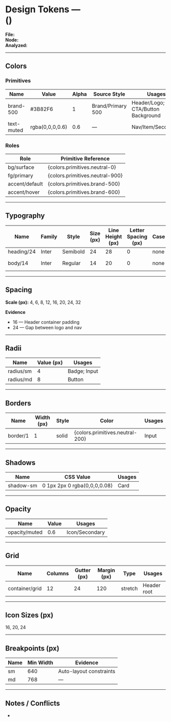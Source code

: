 # Design Tokens — <Section Name> (<Node ID>)

**File:** <Figma File or Key>  
**Node:** <Node ID>  
**Analyzed:** <ISO8601>

---

## Colors

### Primitives

| Name       | Value           | Alpha | Source Style      | Usages                             |
| ---------- | --------------- | ----- | ----------------- | ---------------------------------- |
| brand-500  | #3B82F6         | 1     | Brand/Primary 500 | Header/Logo; CTA/Button Background |
| text-muted | rgba(0,0,0,0.6) | 0.6   | —                 | Nav/Item/Secondary                 |

### Roles

| Role           | Primitive Reference             |
| -------------- | ------------------------------- |
| bg/surface     | {colors.primitives.neutral-0}   |
| fg/primary     | {colors.primitives.neutral-900} |
| accent/default | {colors.primitives.brand-500}   |
| accent/hover   | {colors.primitives.brand-600}   |

---

## Typography

| Name       | Family | Style    | Size (px) | Line Height (px) | Letter Spacing (px) | Case | Decoration | Source     | Usages               |
| ---------- | ------ | -------- | --------- | ---------------- | ------------------- | ---- | ---------- | ---------- | -------------------- |
| heading/24 | Inter  | Semibold | 24        | 28               | 0                   | none | none       | Heading/H4 | Header/BrandName     |
| body/14    | Inter  | Regular  | 14        | 20               | 0                   | none | none       | Body/Sm    | Nav/Item; Badge/Text |

---

## Spacing

**Scale (px):** 4, 6, 8, 12, 16, 20, 24, 32

**Evidence**

- 16 — Header container padding
- 24 — Gap between logo and nav

---

## Radii

| Name      | Value (px) | Usages       |
| --------- | ---------- | ------------ |
| radius/sm | 4          | Badge; Input |
| radius/md | 8          | Button       |

---

## Borders

| Name     | Width (px) | Style | Color                           | Usages |
| -------- | ---------- | ----- | ------------------------------- | ------ |
| border/1 | 1          | solid | {colors.primitives.neutral-200} | Input  |

---

## Shadows

| Name      | CSS Value                    | Usages |
| --------- | ---------------------------- | ------ |
| shadow-sm | 0 1px 2px 0 rgba(0,0,0,0.08) | Card   |

---

## Opacity

| Name          | Value | Usages         |
| ------------- | ----- | -------------- |
| opacity/muted | 0.6   | Icon/Secondary |

---

## Grid

| Name           | Columns | Gutter (px) | Margin (px) | Type    | Usages      |
| -------------- | ------- | ----------- | ----------- | ------- | ----------- |
| container/grid | 12      | 24          | 120         | stretch | Header root |

---

## Icon Sizes (px)

16, 20, 24

---

## Breakpoints (px)

| Name | Min Width | Evidence                |
| ---- | --------- | ----------------------- |
| sm   | 640       | Auto-layout constraints |
| md   | 768       | —                       |

---

## Notes / Conflicts

- <List any duplicate or conflicting tokens found>

